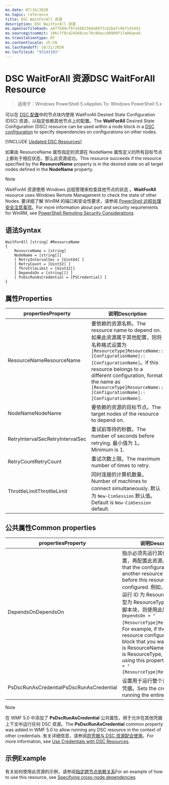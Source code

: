 ```yaml
---
ms.date: 07/16/2020
ms.topic: reference
title: DSC WaitForAll 资源
description: DSC WaitForAll 资源
ms.openlocfilehash: a477584cf97a56815bda9973cb2befc9b71d14d1
ms.sourcegitcommit: 196c7f8cd24560cac70c88acc89909f17a86aea9
ms.translationtype: HT
ms.contentlocale: zh-CN
ms.lasthandoff: 10/31/2020
ms.locfileid: "93143103"
---
```

# <a name="dsc-waitforall-resource"></a><span data-ttu-id="f6cf5-103">DSC WaitForAll 资源</span><span class="sxs-lookup"><span data-stu-id="f6cf5-103">DSC WaitForAll Resource</span></span>

> <span data-ttu-id="f6cf5-104">适用于：Windows PowerShell 5.x</span><span class="sxs-lookup"><span data-stu-id="f6cf5-104">Applies To: Windows PowerShell 5.x</span></span>

<span data-ttu-id="f6cf5-105">可以在 [DSC 配置](../../../configurations/configurations.md)中的节点块内使用 WaitForAll  Desired State Configuration (DSC) 资源，以指定依赖其他节点上的配置。</span><span class="sxs-lookup"><span data-stu-id="f6cf5-105">The **WaitForAll** Desired State Configuration (DSC) resource can be used within a node block in a [DSC configuration](../../../configurations/configurations.md) to specify dependencies on configurations on other nodes.</span></span>

[!INCLUDE [Updated DSC Resources](../../../../../includes/dsc-resources.md)]

<span data-ttu-id="f6cf5-106">如果由 ResourceName  属性指定的资源在 NodeName  属性定义的所有目标节点上都处于相应状态，那么此资源成功。</span><span class="sxs-lookup"><span data-stu-id="f6cf5-106">This resource succeeds if the resource specified by the **ResourceName** property is in the desired state on all target nodes defined in the **NodeName** property.</span></span>

> [!NOTE]
> <span data-ttu-id="f6cf5-107">WaitForAll 资源使用 Windows 远程管理来检查其他节点的状态  。</span><span class="sxs-lookup"><span data-stu-id="f6cf5-107">**WaitForAll** resource uses Windows Remote Management to check the state of other Nodes.</span></span> <span data-ttu-id="f6cf5-108">要详细了解 WinRM 的端口和安全性要求，请参阅 [PowerShell 远程处理安全注意事项](/powershell/scripting/learn/remoting/winrmsecurity)。</span><span class="sxs-lookup"><span data-stu-id="f6cf5-108">For more information about port and security requirements for WinRM, see [PowerShell Remoting Security Considerations](/powershell/scripting/learn/remoting/winrmsecurity).</span></span>

## <a name="syntax"></a><span data-ttu-id="f6cf5-109">语法</span><span class="sxs-lookup"><span data-stu-id="f6cf5-109">Syntax</span></span>

```Syntax
WaitForAll [string] #ResourceName
{
    ResourceName = [string]
    NodeName = [string[]]
    [ RetryIntervalSec = [Uint64] ]
    [ RetryCount = [Uint32] ]
    [ ThrottleLimit = [Uint32]]
    [ DependsOn = [string[]] ]
    [ PsDscRunAsCredential = [PSCredential] ]
}
```

## <a name="properties"></a><span data-ttu-id="f6cf5-110">属性</span><span class="sxs-lookup"><span data-stu-id="f6cf5-110">Properties</span></span>

|<span data-ttu-id="f6cf5-111">properties</span><span class="sxs-lookup"><span data-stu-id="f6cf5-111">Property</span></span> |<span data-ttu-id="f6cf5-112">说明</span><span class="sxs-lookup"><span data-stu-id="f6cf5-112">Description</span></span> |
|---|---|
|<span data-ttu-id="f6cf5-113">ResourceName</span><span class="sxs-lookup"><span data-stu-id="f6cf5-113">ResourceName</span></span> |<span data-ttu-id="f6cf5-114">要依赖的资源名称。</span><span class="sxs-lookup"><span data-stu-id="f6cf5-114">The resource name to depend on.</span></span> <span data-ttu-id="f6cf5-115">如果此资源属于其他配置，则将名称格式设置为 `[ResourceType]ResourceName::[ConfigurationName]::[ConfigurationName]`。</span><span class="sxs-lookup"><span data-stu-id="f6cf5-115">If this resource belongs to a different configuration, format the name as `[ResourceType]ResourceName::[ConfigurationName]::[ConfigurationName]`.</span></span> |
|<span data-ttu-id="f6cf5-116">NodeName</span><span class="sxs-lookup"><span data-stu-id="f6cf5-116">NodeName</span></span> |<span data-ttu-id="f6cf5-117">要依赖的资源的目标节点。</span><span class="sxs-lookup"><span data-stu-id="f6cf5-117">The target nodes of the resource to depend on.</span></span> |
|<span data-ttu-id="f6cf5-118">RetryIntervalSec</span><span class="sxs-lookup"><span data-stu-id="f6cf5-118">RetryIntervalSec</span></span> |<span data-ttu-id="f6cf5-119">重试前等待的秒数。</span><span class="sxs-lookup"><span data-stu-id="f6cf5-119">The number of seconds before retrying.</span></span> <span data-ttu-id="f6cf5-120">最小值为 1。</span><span class="sxs-lookup"><span data-stu-id="f6cf5-120">Minimum is 1.</span></span> |
|<span data-ttu-id="f6cf5-121">RetryCount</span><span class="sxs-lookup"><span data-stu-id="f6cf5-121">RetryCount</span></span> |<span data-ttu-id="f6cf5-122">重试次数上限。</span><span class="sxs-lookup"><span data-stu-id="f6cf5-122">The maximum number of times to retry.</span></span> |
|<span data-ttu-id="f6cf5-123">ThrottleLimit</span><span class="sxs-lookup"><span data-stu-id="f6cf5-123">ThrottleLimit</span></span> |<span data-ttu-id="f6cf5-124">同时连接的计算机数量。</span><span class="sxs-lookup"><span data-stu-id="f6cf5-124">Number of machines to connect simultaneously.</span></span> <span data-ttu-id="f6cf5-125">默认为 `New-CimSession` 默认值。</span><span class="sxs-lookup"><span data-stu-id="f6cf5-125">Default is `New-CimSession` default.</span></span> |

## <a name="common-properties"></a><span data-ttu-id="f6cf5-126">公共属性</span><span class="sxs-lookup"><span data-stu-id="f6cf5-126">Common properties</span></span>

|<span data-ttu-id="f6cf5-127">properties</span><span class="sxs-lookup"><span data-stu-id="f6cf5-127">Property</span></span> |<span data-ttu-id="f6cf5-128">说明</span><span class="sxs-lookup"><span data-stu-id="f6cf5-128">Description</span></span> |
|---|---|
|<span data-ttu-id="f6cf5-129">DependsOn</span><span class="sxs-lookup"><span data-stu-id="f6cf5-129">DependsOn</span></span> |<span data-ttu-id="f6cf5-130">指示必须先运行其他资源的配置，再配置此资源。</span><span class="sxs-lookup"><span data-stu-id="f6cf5-130">Indicates that the configuration of another resource must run before this resource is configured.</span></span> <span data-ttu-id="f6cf5-131">例如，如果想要首先运行 ID 为 ResourceName、类型为 ResourceType 的资源配置脚本块，则使用此属性的语法为 `DependsOn = "[ResourceType]ResourceName"`。</span><span class="sxs-lookup"><span data-stu-id="f6cf5-131">For example, if the ID of the resource configuration script block that you want to run first is ResourceName and its type is ResourceType, the syntax for using this property is `DependsOn = "[ResourceType]ResourceName"`.</span></span> |
|<span data-ttu-id="f6cf5-132">PsDscRunAsCredential</span><span class="sxs-lookup"><span data-stu-id="f6cf5-132">PsDscRunAsCredential</span></span> |<span data-ttu-id="f6cf5-133">设置用于运行整个资源的身份的凭据。</span><span class="sxs-lookup"><span data-stu-id="f6cf5-133">Sets the credential for running the entire resource as.</span></span> |

> [!NOTE]
> <span data-ttu-id="f6cf5-134">在 WMF 5.0 中添加了 **PsDscRunAsCredential** 公共属性，用于允许在其他凭据上下文中运行任何 DSC 资源。</span><span class="sxs-lookup"><span data-stu-id="f6cf5-134">The **PsDscRunAsCredential** common property was added in WMF 5.0 to allow running any DSC resource in the context of other credentials.</span></span> <span data-ttu-id="f6cf5-135">有关详细信息，请参阅[将凭据与 DSC 资源配合使用](../../../configurations/runasuser.md)。</span><span class="sxs-lookup"><span data-stu-id="f6cf5-135">For more information, see [Use Credentials with DSC Resources](../../../configurations/runasuser.md).</span></span>

## <a name="example"></a><span data-ttu-id="f6cf5-136">示例</span><span class="sxs-lookup"><span data-stu-id="f6cf5-136">Example</span></span>

<span data-ttu-id="f6cf5-137">有关如何使用此资源的示例，请参阅[指定跨节点依赖关系](../../../configurations/crossNodeDependencies.md)</span><span class="sxs-lookup"><span data-stu-id="f6cf5-137">For an example of how to use this resource, see [Specifying cross-node dependencies](../../../configurations/crossNodeDependencies.md)</span></span>

